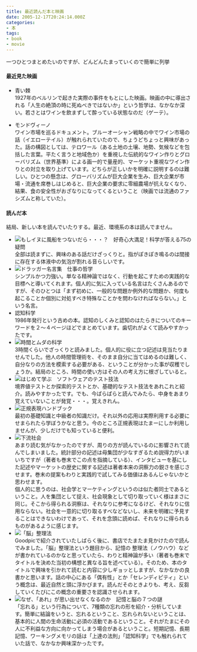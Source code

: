```yaml
---
title: 最近読んだ本と映画
date: 2005-12-17T20:24:14.000Z
categories:
- 本
tags:
- book
- movie
---
```

一つひとつまとめたいのですが、どんどんたまっていくので簡単に列挙

#### 最近見た映画

*   青い棘  
    1927年のベルリンで起きた実際の事件をもとにした映画。映画の中に導出される「人生の絶頂の時に死ぬべきではないか」という哲学は、なかなか深い。若さとはワインを飲まずして酔っている状態なのだ（ゲーテ）。

<!-- more -->
*   モンドヴィーノ  
    ワイン市場を巡るドキュメント。ブルーオーシャン戦略の中でワイン市場の話（イエローテイル）が触れられていたので、ちょうどちょっと興味があった。話の構図としては、テロワール（ある土地の土壌、地勢、気候などを包括した言葉。平たく言うと地域色か）を重視した伝統的なワイン作りとグローバリズム（世界基準）による画一的で量産的、マーケット重視なワイン作りとの対立を取り上げています。どちらが正しいかを明確に説明するのは難しい。ひとつの懸念は、グローバリズムが巨大企業を生み、巨大企業が市場・流通を席巻しはじめると、巨大企業の要求に零細農場が抗えなくなり、結果、食の安全性がおざなりになってくるということ（映画では流通のファシズムと称していた）。

#### 読んだ本

結局、新しい本を読んでいたりする。最近、環境系の本は読んでません。

*   [![](http://images-jp.amazon.com/images/P/4759810404.09.TZZZZZZZ.jpg)](http://www.amazon.co.jp/exec/obidos/ASIN/4759810404/ref=nosim/yutakayamaguc-22)もしイヌに風船をつないだら・・・？　好奇心大満足！科学が答える75の疑問  
    全部は読まずに、興味のある話だけざっくりと。指がぽきぽき鳴るのは間接に存在する体液中の気泡が割れる音らしいです。
*   [![](http://images-jp.amazon.com/images/P/4478331030.09.TZZZZZZZ.jpg)](http://www.amazon.co.jp/exec/obidos/ASIN/4478331030/ref=nosim/yutakayamaguc-22)ドラッガー名言集　仕事の哲学  
    シンプルかつ力強い。単なる精神論ではなく、行動を起こすための実践的な目標へと導いてくれます。個人的に気に入っている名言はたくさんあるのですが、そのひとつは「まず初めに、一般的な問題か例外的な問題か、何度も起こることか個別に対処すべき特殊なことかを問わなければならない。」という名言。
*   認知科学  
    1986年発行という古めの本。認知のしくみと認知のはたらきについてのキーワードを２〜４ページほどでまとめています。歯切れがよくて読みやすかったです。
*   [![](http://images-jp.amazon.com/images/P/4833450127.09.TZZZZZZZ.jpg)](http://www.amazon.co.jp/exec/obidos/ASIN/4833450127/ref=nosim/yutakayamaguc-22)時間とムダの科学  
    3時間くらいでざっくりと読みました。個人的に役に立つ記述は見当たりませんでした。他人の時間管理術を、そのまま自分に当てはめるのは難しく、自分なりの方法を模索する必要がある、ということが分かった事が収穫でしょうか。結局のところ、時間の使い方はその人の考え方に根ざしていると。
*   [![](http://images-jp.amazon.com/images/P/4822282511.09.TZZZZZZZ.jpg)](http://www.amazon.co.jp/exec/obidos/ASIN/4822282511/ref=nosim/yutakayamaguc-22)はじめて学ぶ　ソフトウェアのテスト技法  
    境界値テストとか探索的テストとか、基礎的なテスト技法をあれこれと紹介。読みやすかったです。でも、今ぱらぱらと読んでみたら、中身をあまり覚えていないことが発覚・・・。覚えきれん。
*   [![](http://images-jp.amazon.com/images/P/4797328509.09.TZZZZZZZ.jpg)](http://www.amazon.co.jp/exec/obidos/ASIN/4797328509/ref=nosim/yutakayamaguc-22)正規表現ハンドブック  
    最初の基礎知識と中級者の知識だけ。それ以外の応用は実際利用する必要にせまられたら学ぼうかなと思う。今のところ正規表現はたまーにしか利用しませんが、少しだけでも知っていると便利。
*   [![](http://images-jp.amazon.com/images/P/4334033210.09.TZZZZZZZ.jpg)](http://www.amazon.co.jp/exec/obidos/ASIN/4334033210/ref=nosim/yutakayamaguc-22)下流社会  
    あまり読む気がなかったのですが、周りの方が読んでいるのに影響されて読んでしまいました。統計部分の記述は母集団が少なすぎるため説得力がいまいちですが（著者も巻末でこの点を指摘している）、インタビューを基にした記述やマーケットの歴史に関する記述は著者本来の洞察力の鋭さを感じさせます。巻末の提案もわりと実践的で試してみる価値はあるんじゃないかと思わせます。  
    個人的に思うのは、社会学とマーケティングというのは似た者同士であるということ。人を集団として捉え、社会現象として切り取っていく様はまさに同じ。そこから得られる洞察は、それなりに参考になるけど、それなりに信用ならない。社会を一意的に切り取るすべなどないし、未来を明確に予見することはできないわけであって、それを念頭に読めば、それなりに得られるものがあるように感じます。
*   [![](http://images-jp.amazon.com/images/P/4480062629.09.TZZZZZZZ.jpg)](http://www.amazon.co.jp/exec/obidos/ASIN/4480062629/ref=nosim/yutakayamaguc-22)「脳」整理法  
    Goodpicで紹介されていたしばらく後に、書店でたまたま見かけたので読んでみました。「脳」整理法という題目から、記憶の 整理法（ノウハウ）などが書かれているのかなと思っていたら、わりと精神論が多い（著者も巻末でタイトルを決めた当初の構想と異なる旨を述べている）。そのため、本のタイトルで興味を引かれて読むと内容に少しギョッとしますが、なかなかの良書かと思います。話の中心にある「偶有性」とか「セレンディピティ」という概念は、最近自然と頭に浮かびます。読んだそのときよりも、考え、反芻していくたびにこの概念の重要さを認識させられます。
*   [![](http://images-jp.amazon.com/images/P/4532192544.09.TZZZZZZZ.jpg)](http://www.amazon.co.jp/exec/obidos/ASIN/4532192544/ref=nosim/yutakayamaguc-22)なぜ、「あれ」が思い出せなくなるのか　記憶と脳の７つの謎  
    「忘れる」という行為について、7種類の忘れの形を紹介・分析しています。簡単に結論をいうと、忘れるということ、忘れられないということは、基本的に人間の生命活動に必須の活動であるということ。それがたまにその人に不利益な方向に向かってしまう場合があるということ。短期記憶、長期記憶、ワーキングメモリの話は「上達の法則」「認知科学」でも触れられていた話で、なかなか興味深かったです。
